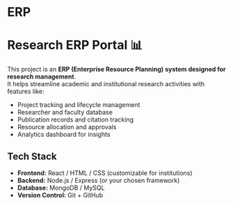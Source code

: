 # ERP
# Research ERP Portal 📊  

This project is an **ERP (Enterprise Resource Planning) system designed for research management**.  
It helps streamline academic and institutional research activities with features like:  

- Project tracking and lifecycle management  
- Researcher and faculty database  
- Publication records and citation tracking  
- Resource allocation and approvals  
- Analytics dashboard for insights  

## Tech Stack  
- **Frontend:** React / HTML / CSS (customizable for institutions)  
- **Backend:** Node.js / Express (or your chosen framework)  
- **Database:** MongoDB / MySQL  
- **Version Control:** Git + GitHub  
